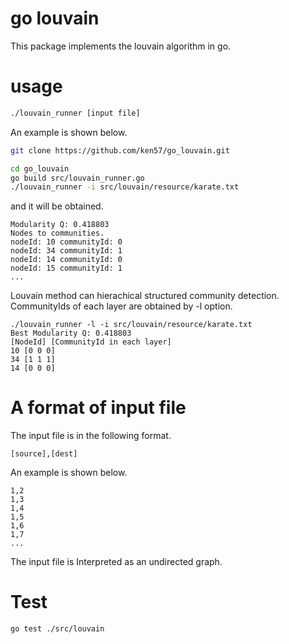 # go louvain

This package implements the louvain algorithm in go.

# usage

```bash
./louvain_runner [input file]
```

An example is shown below.
```bash
git clone https://github.com/ken57/go_louvain.git

cd go_louvain
go build src/louvain_runner.go
./louvain_runner -i src/louvain/resource/karate.txt
```

and it will be obtained.
```
Modularity Q: 0.418803
Nodes to communities.
nodeId: 10 communityId: 0
nodeId: 34 communityId: 1
nodeId: 14 communityId: 0
nodeId: 15 communityId: 1
...
```

Louvain method can hierachical structured community detection.
CommunityIds of each layer are obtained by -l option.
```
./louvain_runner -l -i src/louvain/resource/karate.txt
Best Modularity Q: 0.418803
[NodeId] [CommunityId in each layer]
10 [0 0 0]
34 [1 1 1]
14 [0 0 0]
```

# A format of input file

The input file is in the following format.
```
[source],[dest]
```
An example is shown below.
```
1,2
1,3
1,4
1,5
1,6
1,7
...
```

The input file is Interpreted as an undirected graph.
# Test

```
go test ./src/louvain
```
